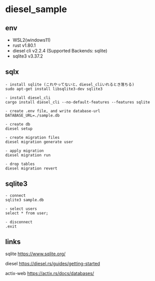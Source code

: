 # diesel_sample

## env

- WSL2(windows11)
- rust v1.80.1
- diesel cli v2.2.4 (Supported Backends: sqlite)
- sqlite3 v3.37.2

## sqlx

```
- install sqlite (これやってないと、diesel_cliいれるとき落ちる)
sudo apt-get install libsqlite3-dev sqlite3

- install diesel_cli
cargo install diesel_cli --no-default-features --features sqlite

- create .env file, and write database-url
DATABASE_URL=./sample.db

- create db
diesel setup

- create migration files
diesel migration generate user

- apply migration
diesel migration run

- drop tables
diesel migration revert

```

## sqlite3

```
- connect
sqlite3 sample.db

- select users
select * from user;

- disconnect
.exit
```

## links

sqlite
https://www.sqlite.org/

diesel
https://diesel.rs/guides/getting-started

actix-web
https://actix.rs/docs/databases/
